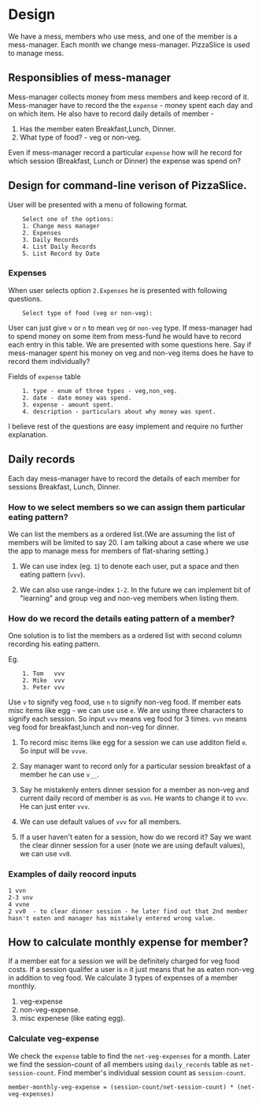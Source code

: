 # Design
We have a mess, members who use mess, and one of the member is a
mess-manager. Each month we change mess-manager. PizzaSlice is used to
manage mess.

## Responsiblies of mess-manager
Mess-manager collects money from mess members and keep record of it.
Mess-manager have to record the the `expense` - money spent each day
and on which item. He also have to record daily details of member -
1. Has the member eaten Breakfast,Lunch, Dinner.
2. What type of food? - veg or non-veg.

Even if mess-manager record a particular `expense` how will he record
for which session (Breakfast, Lunch or Dinner) the expense was spend on?



## Design for command-line verison of PizzaSlice.

User will be presented with a menu of following format.
```
    Select one of the options:
    1. Change mess manager
    2. Expenses
    3. Daily Records
    4. List Daily Records
    5. List Record by Date
```

### Expenses
When user selects option `2.Expenses` he is presented with following
questions. 
```
    Select type of food (veg or non-veg):
```

User can just give `v` or `n` to mean `veg` or `non-veg` type.  If
mess-manager had to spend money on some item from mess-fund he would
have to record each entry in this table.  We are presented with some
questions here. Say if mess-manager spent his money on veg and non-veg
items does he have to record them individually?

Fields of `expense` table
```
    1. type - enum of three types - veg,non_veg.
    2. date - date money was spend.
    3. expense - amount spent.
    4. description - particulars about why money was spent.
``` 

I believe rest of the questions are easy implement and require no
further explanation.

## Daily records
Each day mess-manager have to record the details of each member for
sessions Breakfast, Lunch, Dinner. 

### How to we select members so we can assign them particular eating pattern?
We can list the members as a ordered list.(We are assuming the list of
members will be limited to say 20.  I am talking about a case where we
use the app to manage mess for members of flat-sharing setting.)   

1. We can use index (eg. `1`) to denote each user, put a space and then
eating pattern (`vvv`).

2. We can also use range-index `1-2`. In the future we can implement
bit of "learning" and group veg and non-veg members when listing them.

### How do we record the details eating pattern of a member?

One solution is to list the members as a ordered list with second
column recording his eating pattern. 

Eg.
```
    1. Tom   vvv
    2. Mike  vvv
    3. Peter vvv
```

Use `v` to signify veg food, use `n` to signify non-veg food. If
member eats misc items like egg - we can use use `e`. We are using
three characters to signify each session. So input `vvv` means veg
food for 3 times. `vvn` means veg food for breakfast,lunch and non-veg
for dinner. 

1. To record misc items like egg for a session we can use additon field
`e`. So input will be `vvve`.

2. Say manager want to record only for a particular session breakfast
of a member he can use `v__`.

3. Say he mistakenly enters dinner session for a member as non-veg and
current daily record of member is as `vvn`. He wants to change it to
`vvv`. He can just enter `vvv`.

4. We can use default values of `vvv` for all members.
5. If a user haven't eaten for a session, how do we record it? Say we
   want the clear dinner session for a user (note we are using default
   values), we can use `vv0`.
   
### Examples of daily reocord inputs
```
1 vvn
2-3 vnv
4 vvne
2 vv0  - to clear dinner session - he later find out that 2nd member hasn't eaten and manager has mistakely entered wrong value.
```

## How to calculate monthly expense for member?
If a member eat for a session we will be definitely charged for veg
food costs.  If a session qualifer a user is `n` it just means that he
as eaten non-veg in addition to veg food. We calculate 3 types of
expenses of a member monthly. 

1. veg-expense 
2. non-veg-expense.
3. misc expenese (like eating egg).

### Calculate veg-expense
We check the `expense` table to find the `net-veg-expenses` for a
month. Later we find the session-count of all members using
`daily_records` table as `net-session-count`. Find member's individual
session count as `session-count`.

``` 
member-monthly-veg-expense = (session-count/net-session-count) * (net-veg-expenses)
```

